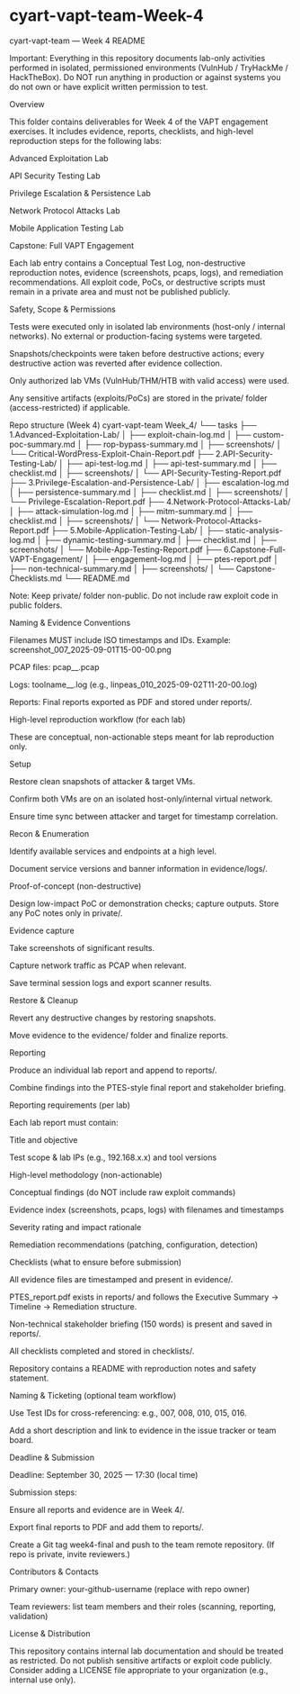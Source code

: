 # cyart-vapt-team-Week-4
cyart-vapt-team — Week 4 README

Important: Everything in this repository documents lab-only activities performed in isolated, permissioned environments (VulnHub / TryHackMe / HackTheBox). Do NOT run anything in production or against systems you do not own or have explicit written permission to test.

Overview

This folder contains deliverables for Week 4 of the VAPT engagement exercises. It includes evidence, reports, checklists, and high-level reproduction steps for the following labs:

Advanced Exploitation Lab

API Security Testing Lab

Privilege Escalation & Persistence Lab

Network Protocol Attacks Lab

Mobile Application Testing Lab

Capstone: Full VAPT Engagement

Each lab entry contains a Conceptual Test Log, non-destructive reproduction notes, evidence (screenshots, pcaps, logs), and remediation recommendations. All exploit code, PoCs, or destructive scripts must remain in a private area and must not be published publicly.

Safety, Scope & Permissions

Tests were executed only in isolated lab environments (host-only / internal networks). No external or production-facing systems were targeted.

Snapshots/checkpoints were taken before destructive actions; every destructive action was reverted after evidence collection.

Only authorized lab VMs (VulnHub/THM/HTB with valid access) were used.

Any sensitive artifacts (exploits/PoCs) are stored in the private/ folder (access-restricted) if applicable.

Repo structure (Week 4)
cyart-vapt-team Week_4/
└── tasks
    ├── 1.Advanced-Exploitation-Lab/
    │   ├── exploit-chain-log.md
    │   ├── custom-poc-summary.md
    │   ├── rop-bypass-summary.md
    │   ├── screenshots/
    │   └── Critical-WordPress-Exploit-Chain-Report.pdf
    ├── 2.API-Security-Testing-Lab/
    │   ├── api-test-log.md
    │   ├── api-test-summary.md
    │   ├── checklist.md
    │   ├── screenshots/
    │   └── API-Security-Testing-Report.pdf
    ├── 3.Privilege-Escalation-and-Persistence-Lab/
    │   ├── escalation-log.md
    │   ├── persistence-summary.md
    │   ├── checklist.md
    │   ├── screenshots/
    │   └── Privilege-Escalation-Report.pdf
    ├── 4.Network-Protocol-Attacks-Lab/
    │   ├── attack-simulation-log.md
    │   ├── mitm-summary.md
    │   ├── checklist.md
    │   ├── screenshots/
    │   └── Network-Protocol-Attacks-Report.pdf
    ├── 5.Mobile-Application-Testing-Lab/
    │   ├── static-analysis-log.md
    │   ├── dynamic-testing-summary.md
    │   ├── checklist.md
    │   ├── screenshots/
    │   └── Mobile-App-Testing-Report.pdf
    ├── 6.Capstone-Full-VAPT-Engagement/
    │   ├── engagement-log.md
    │   ├── ptes-report.pdf
    │   ├── non-technical-summary.md
    │   ├── screenshots/
    │   └── Capstone-Checklists.md
    └── README.md

Note: Keep private/ folder non-public. Do not include raw exploit code in public folders.

Naming & Evidence Conventions

Filenames MUST include ISO timestamps and IDs. Example: screenshot_007_2025-09-01T15-00-00.png

PCAP files: pcap_<testID>_<timestamp>.pcap

Logs: toolname_<testID>_<timestamp>.log (e.g., linpeas_010_2025-09-02T11-20-00.log)

Reports: Final reports exported as PDF and stored under reports/.

High-level reproduction workflow (for each lab)

These are conceptual, non-actionable steps meant for lab reproduction only.

Setup

Restore clean snapshots of attacker & target VMs.

Confirm both VMs are on an isolated host-only/internal virtual network.

Ensure time sync between attacker and target for timestamp correlation.

Recon & Enumeration

Identify available services and endpoints at a high level.

Document service versions and banner information in evidence/logs/.

Proof-of-concept (non-destructive)

Design low-impact PoC or demonstration checks; capture outputs. Store any PoC notes only in private/.

Evidence capture

Take screenshots of significant results.

Capture network traffic as PCAP when relevant.

Save terminal session logs and export scanner results.

Restore & Cleanup

Revert any destructive changes by restoring snapshots.

Move evidence to the evidence/ folder and finalize reports.

Reporting

Produce an individual lab report and append to reports/.

Combine findings into the PTES-style final report and stakeholder briefing.

Reporting requirements (per lab)

Each lab report must contain:

Title and objective

Test scope & lab IPs (e.g., 192.168.x.x) and tool versions

High-level methodology (non-actionable)

Conceptual findings (do NOT include raw exploit commands)

Evidence index (screenshots, pcaps, logs) with filenames and timestamps

Severity rating and impact rationale

Remediation recommendations (patching, configuration, detection)

Checklists (what to ensure before submission)

 All evidence files are timestamped and present in evidence/.

 PTES_report.pdf exists in reports/ and follows the Executive Summary → Timeline → Remediation structure.

 Non-technical stakeholder briefing (150 words) is present and saved in reports/.

 All checklists completed and stored in checklists/.

 Repository contains a README with reproduction notes and safety statement.

Naming & Ticketing (optional team workflow)

Use Test IDs for cross-referencing: e.g., 007, 008, 010, 015, 016.

Add a short description and link to evidence in the issue tracker or team board.

Deadline & Submission

Deadline: September 30, 2025 — 17:30 (local time)

Submission steps:

Ensure all reports and evidence are in Week 4/.

Export final reports to PDF and add them to reports/.

Create a Git tag week4-final and push to the team remote repository. (If repo is private, invite reviewers.)

Contributors & Contacts

Primary owner: your-github-username (replace with repo owner)

Team reviewers: list team members and their roles (scanning, reporting, validation)

License & Distribution

This repository contains internal lab documentation and should be treated as restricted. Do not publish sensitive artifacts or exploit code publicly. Consider adding a LICENSE file appropriate to your organization (e.g., internal use only).
